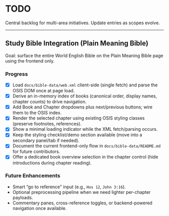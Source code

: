 # TODO

Central backlog for multi-area initiatives. Update entries as scopes evolve.

---

## Study Bible Integration (Plain Meaning Bible)

Goal: surface the entire World English Bible on the Plain Meaning Bible page using the frontend only.

### Progress
- [x] Load `docs/bible-data/web.xml` client-side (single fetch) and parse the OSIS DOM once at page load.
- [x] Derive an in-memory index of books (canonical order, display names, chapter counts) to drive navigation.
- [x] Add Book and Chapter dropdowns plus next/previous buttons; wire them to the OSIS index.
- [x] Render the selected chapter using existing OSIS styling classes (preserve footnotes, references).
- [x] Show a minimal loading indicator while the XML fetch/parsing occurs.
- [x] Keep the styling checklist/demo section available (move into a secondary panel/tab if needed).
- [x] Document the current frontend-only flow in `docs/bible-data/README.md` for future contributors.
- [x] Offer a dedicated book overview selection in the chapter control (hide introductions during chapter reading).

### Future Enhancements
- Smart “go to reference” input (e.g., `Hos 12`, `John 3:16`).
- Optional preprocessing pipeline when we need lighter per-chapter payloads.
- Commentary panes, cross-reference toggles, or backend-powered navigation once available.
